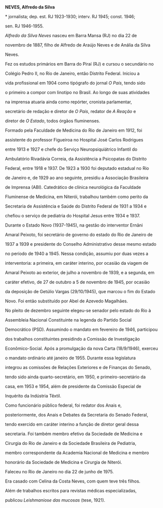 **NEVES, Alfredo da Silva**



\* jornalista; dep. est. RJ 1923-1930; interv. RJ 1945; const. 1946;

sen. RJ 1946-1955.



*Alfredo da Silva Neves* nasceu em Barra Mansa (RJ) no dia 22 de

novembro de 1887, filho de Alfredo de Araújo Neves e de Anália da Silva

Neves.



Fez os estudos primários em Barra do Piraí (RJ) e cursou o secundário no

Colégio Pedro II, no Rio de Janeiro, então Distrito Federal. Iniciou a

vida profissional em 1904 como tipógrafo do jornal *O País*, tendo sido

o primeiro a compor com linotipo no Brasil. Ao longo de suas atividades

na imprensa atuaria ainda como repórter, cronista parlamentar,

secretário de redação e diretor de *O País*, redator de *A Reação* e

diretor de *O Estado*, todos órgãos fluminenses.



Formado pela Faculdade de Medicina do Rio de Janeiro em 1912, foi

assistente do professor Figueiroa no Hospital José Carlos Rodrigues

entre 1913 e 1927 e chefe do Serviço Neuropsiquiátrico Infantil do

Ambulatório Rivadávia Correia, da Assistência a Psicopatas do Distrito

Federal, entre 1918 e 1937. De 1923 a 1930 foi deputado estadual no Rio

de Janeiro e, de 1929 ao ano seguinte, presidiu a Associação Brasileira

de Imprensa (ABI). Catedrático de clínica neurológica da Faculdade

Fluminense de Medicina, em Niterói, trabalhou também como perito da

Secretaria de Assistência e Saúde do Distrito Federal de 1931 a 1934 e

chefiou o serviço de pediatria do Hospital Jesus entre 1934 e 1937.



Durante o Estado Novo (1937-1945), na gestão do interventor Ernâni

Amaral Peixoto, foi secretário de governo do estado do Rio de Janeiro de

1937 a 1939 e presidente do Conselho Administrativo desse mesmo estado

no período de 1940 a 1945. Nessa condição, assumiu por duas vezes a

interventoria: a primeira, em caráter interino, por ocasião da viagem de

Amaral Peixoto ao exterior, de julho a novembro de 1939, e a segunda, em

caráter efetivo, de 27 de outubro a 5 de novembro de 1945, por ocasião

da deposição de Getúlio Vargas (29/10/1945), que marcou o fim do Estado

Novo. Foi então substituído por Abel de Azevedo Magalhães.



No pleito de dezembro seguinte elegeu-se senador pelo estado do Rio à

Assembleia Nacional Constituinte na legenda do Partido Social

Democrático (PSD). Assumindo o mandato em fevereiro de 1946, participou

dos trabalhos constituintes presidindo a Comissão de Investigação

Econômico-Social. Após a promulgação da nova Carta (18/9/1946), exerceu

o mandato ordinário até janeiro de 1955. Durante essa legislatura

integrou as comissões de Relações Exteriores e de Finanças do Senado,

tendo sido ainda quarto-secretário, em 1950, e primeiro-secretário da

casa, em 1953 e 1954, além de presidente da Comissão Especial de

Inquérito da Indústria Têxtil.



Como funcionário público federal, foi redator dos Anais e,

posteriormente, dos Anais e Debates da Secretaria do Senado Federal,

tendo exercido em caráter interino a função de diretor geral dessa

secretaria. Foi também membro efetivo da Sociedade de Medicina e

Cirurgia do Rio de Janeiro e da Sociedade Brasileira de Pediatria,

membro correspondente da Academia Nacional de Medicina e membro

honorário da Sociedade de Medicina e Cirurgia de Niterói.



Faleceu no Rio de Janeiro no dia 22 de junho de 1975.



Era casado com Celina da Costa Neves, com quem teve três filhos.



Além de trabalhos escritos para revistas médicas especializadas,

publicou *Leishmaniose das mucosas* (tese, 1921).



